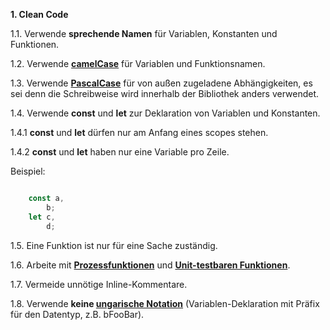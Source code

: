 **1. Clean Code**

1.1. Verwende **sprechende Namen** für Variablen, Konstanten und Funktionen.

1.2. Verwende **[camelCase](https://de.wikipedia.org/wiki/Binnenmajuskel#Programmiersprachen)** für Variablen und Funktionsnamen.

1.3. Verwende **[PascalCase](https://de.wikipedia.org/wiki/Binnenmajuskel)** für von außen zugeladene Abhängigkeiten, es sei denn die Schreibweise wird innerhalb der Bibliothek anders verwendet.

1.4. Verwende **const** und **let** zur Deklaration von Variablen und Konstanten.

1.4.1 **const** und **let** dürfen nur am Anfang eines scopes stehen.

1.4.2 **const** und **let** haben nur eine Variable pro Zeile.

Beispiel:
```javascript

    const a,
        b;
    let c,
        d;
```

1.5. Eine Funktion ist nur für eine Sache zuständig.

1.6. Arbeite mit **[Prozessfunktionen](unitTests.md)** und **[Unit-testbaren Funktionen](unitTests.md)**.

1.7. Vermeide unnötige Inline-Kommentare.

1.8. Verwende **keine [ungarische Notation](https://de.wikipedia.org/wiki/Ungarische_Notation)** (Variablen-Deklaration mit Präfix für den Datentyp, z.B. bFooBar).

